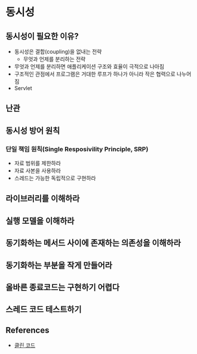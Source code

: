 # 동시성

## 동시성이 필요한 이유?

* 동시성은 결합(coupling)을 없내는 전략
  * 무엇과 언제를 분리하는 전략
* 무엇과 언제를 분리하면 애플리케이션 구조와 효율이 극적으로 나아짐
* 구조적인 관점에서 프로그램은 거대한 루프가 하나가 아니라 작은 협력으로 나누어짐
* Servlet


## 난관

## 동시성 방어 원칙

### 단일 책임 원칙(Single Resposivility Principle, SRP)

* 자료 범위를 제한하라
* 자료 사본을 사용하라
* 스레드는 가능한 독립적으로 구현하라

## 라이브러리를 이해하라

## 실행 모델을 이해하라

## 동기화하는 메서드 사이에 존재하는 의존성을 이해하라

## 동기화하는 부분을 작게 만들어라

## 올바른 종료코드는 구현하기 어렵다

## 스레드 코드 테스트하기

## 

## References

* [클린 코드](http://www.kyobobook.co.kr/product/detailViewKor.laf?ejkGb=KOR&mallGb=KOR&barcode=9788966260959&orderClick=LAG&Kc=)